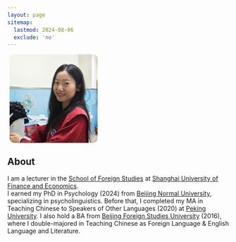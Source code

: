 ```yaml
---
layout: page
sitemap:
  lastmod: 2024-08-06
  exclude: 'no'
---
```

<div style="display: flex; align-items: baseline;">
  <img class="ProfilePic" 
       width="200" 
       alt="Siyi Jiang" 
       style="margin-left: 5px; margin-right: 20px; border-radius: 10px; background-color: rgba(255, 255, 255, 0.5);"
    src="IMG_4681.jpg">
</div>

## About
I am a lecturer in the [School of Foreign Studies](https://sfs.sufe.edu.cn) at [Shanghai University of Finance and Economics](https://www.sufe.edu.cn).<br />
I earned my PhD in Psychology (2024) from [Beijing Normal University](https://www.bnu.edu.cn), specializing in psycholinguistics. Before that, I completed my MA in Teaching Chinese to Speakers of Other Languages (2020) at [Peking University](https://www.pku.edu.cn). I also hold a BA from [Beijing Foreign Studies University](http://www.bfsu.edu.cn) (2016), where I double-majored in Teaching Chinese as Foreign Language & English Language and Literature.
<br /><br />

<link href="https://cdnjs.cloudflare.com/ajax/libs/font-awesome/5.15.3/css/all.min.css" rel="stylesheet">
<div style="display: flex; justify-content: flex-start; gap: 20px; align-items: center; flex-wrap: wrap; margin-left: 5px;">
  <a href="mailto:jsyelena@126.com" title="Mail" style="color: black;">
    <i class="fas fa-envelope" style="font-size: 20px;"></i>
  </a>
  <a href="https://x.com/JiangSiyi1" title="Twitter" style="color: black;">
    <i class="fab fa-twitter" style="font-size: 20px;"></i>
  </a>
  <a href="https://www.researchgate.net/profile/Siyi-Jiang-5" title="Researchgate" style="color: black;">
    <i class="fab fa-researchgate" style="font-size: 20px;"></i>
  </a>
  <a href="https://scholar.google.com/citations?user=R8ob17cAAAAJ&hl=zh-CN&oi=sra" title="Google Scholar" style="color: black;">
    <i class="fas fa-user-graduate" style="font-size: 20px;"></i>
  </a>
  <a href="https://orcid.org/0000-0001-7205-4815" title="Orcid" style="color: black;">
    <i class="fab fa-orcid" style="font-size: 20px;"></i>
  </a>
</div>
